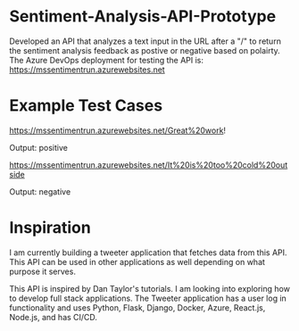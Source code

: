# Sentiment-Analysis-API-Prototype

Developed an API that analyzes a text input in the URL after a "/" to return the sentiment analysis feedback as postive or negative based on polairty. The Azure DevOps deployment for testing the API is: https://mssentimentrun.azurewebsites.net

# Example Test Cases
https://mssentimentrun.azurewebsites.net/Great%20work!

Output: positive

https://mssentimentrun.azurewebsites.net/It%20is%20too%20cold%20outside

Output: negative

# Inspiration
I am currently building a tweeter application that fetches data from this API. This API can be used in other applications as well depending on what purpose it serves. 

This API is inspired by Dan Taylor's tutorials. I am looking into exploring how to develop full stack applications. The Tweeter application has a user log in functionality and uses Python, Flask, Django, Docker, Azure, React.js, Node.js, and has CI/CD.
